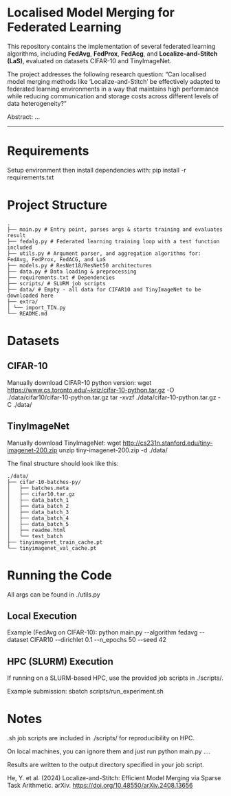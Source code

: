 # Localised Model Merging for Federated Learning

This repository contains the implementation of several federated learning algorithms, including **FedAvg**, **FedProx**, **FedAcg**, and **Localize-and-Stitch (LaS)**, evaluated on datasets CIFAR-10 and TinyImageNet.  

The project addresses the following research question:
“Can localised model merging methods like ‘Localize-and-Stitch’ be effectively adapted to federated learning environments in a way that maintains high performance while reducing communication and storage costs across different levels of data heterogeneity?”

Abstract:
...

---

# Requirements

Setup environment then install dependencies with:
pip install -r requirements.txt

# Project Structure
```
.
├── main.py # Entry point, parses args & starts training and evaluates result
├── fedalg.py # Federated learning training loop with a test function included
├── utils.py # Argument parser, and aggregation algorithms for: FedAvg, FedProx, FedACG, and LaS
├── models.py # ResNet18/ResNet50 architectures
├── data.py # Data loading & preprocessing
├── requirements.txt # Dependencies
├── scripts/ # SLURM job scripts
├── data/ # Empty - all data for CIFAR10 and TinyImageNet to be downloaded here
├── extra/
│ └── import_TIN.py
└── README.md
```

# Datasets
## CIFAR-10
Manually download CIFAR-10 python version:
wget https://www.cs.toronto.edu/~kriz/cifar-10-python.tar.gz -O ./data/cifar10/cifar-10-python.tar.gz
tar -xvzf ./data/cifar-10-python.tar.gz -C ./data/

## TinyImageNet
Manually download TinyImageNet:
wget http://cs231n.stanford.edu/tiny-imagenet-200.zip
unzip tiny-imagenet-200.zip -d ./data/

The final structure should look like this:
```
./data/
├── cifar-10-batches-py/
│   ├── batches.meta
│   ├── cifar10.tar.gz
│   ├── data_batch_1
│   ├── data_batch_2
│   ├── data_batch_3
│   ├── data_batch_4
│   ├── data_batch_5
│   ├── readme.html
│   └── test_batch
├── tinyimagenet_train_cache.pt
└── tinyimagenet_val_cache.pt
```

# Running the Code
All args can be found in ./utils.py

##  Local Execution
Example (FedAvg on CIFAR-10):
python main.py --algorithm fedavg --dataset CIFAR10 --dirichlet 0.1 --n_epochs 50 --seed 42

## HPC (SLURM) Execution
If running on a SLURM-based HPC, use the provided job scripts in ./scripts/.

Example submission:
sbatch scripts/run_experiment.sh

# Notes

.sh job scripts are included in ./scripts/ for reproducibility on HPC.

On local machines, you can ignore them and just run python main.py ....

Results are written to the output directory specified in your job script.

He, Y. et al. (2024) Localize-and-Stitch: Efficient Model Merging via Sparse Task Arithmetic. arXiv. https://doi.org/10.48550/arXiv.2408.13656
